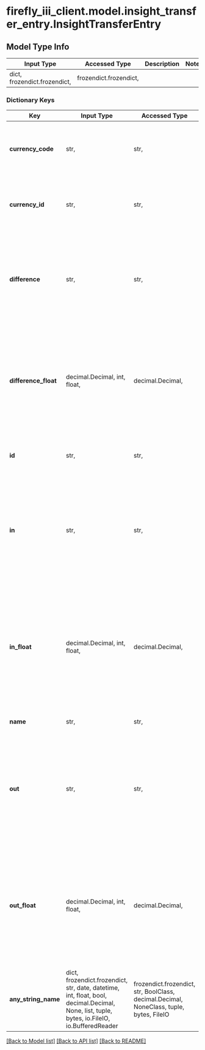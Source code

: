 # firefly_iii_client.model.insight_transfer_entry.InsightTransferEntry

## Model Type Info
Input Type | Accessed Type | Description | Notes
------------ | ------------- | ------------- | -------------
dict, frozendict.frozendict,  | frozendict.frozendict,  |  | 

### Dictionary Keys
Key | Input Type | Accessed Type | Description | Notes
------------ | ------------- | ------------- | ------------- | -------------
**currency_code** | str,  | str,  | The currency code of the expenses listed for this account. | [optional] 
**currency_id** | str,  | str,  | The currency ID of the expenses listed for this account. | [optional] 
**difference** | str,  | str,  | The total amount transferred between start date and end date, a number defined as a string, for this asset account. | [optional] 
**difference_float** | decimal.Decimal, int, float,  | decimal.Decimal,  | The total amount transferred between start date and end date, a number as a float, for this asset account. May have rounding errors. | [optional] value must be a 64 bit float
**id** | str,  | str,  | This ID is a reference to the original object. | [optional] 
**in** | str,  | str,  | The total amount transferred TO this account between start date and end date, a number defined as a string, for this asset account. | [optional] 
**in_float** | decimal.Decimal, int, float,  | decimal.Decimal,  | The total amount transferred FROM this account between start date and end date, a number as a float, for this asset account. May have rounding errors. | [optional] value must be a 64 bit float
**name** | str,  | str,  | This is the name of the object. | [optional] 
**out** | str,  | str,  | The total amount transferred FROM this account between start date and end date, a number defined as a string, for this asset account. | [optional] 
**out_float** | decimal.Decimal, int, float,  | decimal.Decimal,  | The total amount transferred TO this account between start date and end date, a number as a float, for this asset account. May have rounding errors. | [optional] value must be a 64 bit float
**any_string_name** | dict, frozendict.frozendict, str, date, datetime, int, float, bool, decimal.Decimal, None, list, tuple, bytes, io.FileIO, io.BufferedReader | frozendict.frozendict, str, BoolClass, decimal.Decimal, NoneClass, tuple, bytes, FileIO | any string name can be used but the value must be the correct type | [optional]

[[Back to Model list]](../../README.md#documentation-for-models) [[Back to API list]](../../README.md#documentation-for-api-endpoints) [[Back to README]](../../README.md)

